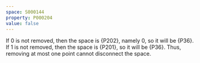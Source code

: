 ```yaml
---
space: S000144
property: P000204
value: false
---
```


If $0$ is not removed, then the space is {P202}, namely $0$, so it will be {P36}. If $1$ is not removed, then the space is {P201}, so it will be {P36}. Thus, removing at most one point cannot disconnect the space.

